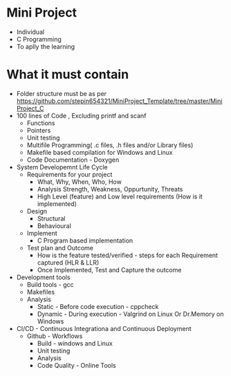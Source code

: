 # Mini Project
* Individual
* C Programming
* To aplly the learning
# What it must contain
* Folder structure must be as per https://github.com/stepin654321/MiniProject_Template/tree/master/MiniProject_C
* 100 lines of Code , Excluding printf and scanf
    * Functions
    * Pointers
    * Unit testing
    * Multifile Programming( .c files, .h files and/or Library files)
    * Makefile based compilation for Windows and Linux
    * Code Documentation - Doxygen
* System Developemnt Life Cycle
   * Requirements for your project
      * What, Why, When, Who, How
      * Analysis Strength, Weakness, Oppurtunity, Threats
      * High Level (feature) and Low level requirements (How is it implemented)
   * Design
      * Structural
      * Behavioural
   * Implement
      * C Program based implementation
   * Test plan and Outcome
      * How is the feature tested/verified - steps for each Requirement captured (HLR & LLR)
      * Once Implemented, Test and Capture the outcome
* Development tools
   * Build tools - gcc
   * Makefiles
   * Analysis
      * Static - Before code execution - cppcheck
      * Dynamic - During execution - Valgrind on Linux Or Dr.Memory on Windows
* CI/CD - Continuous Integrationa and Continuous Deployment
   * Github - Workflows 
      * Build - windows and Linux
      * Unit testing
      * Analysis
      * Code Quality - Online Tools
